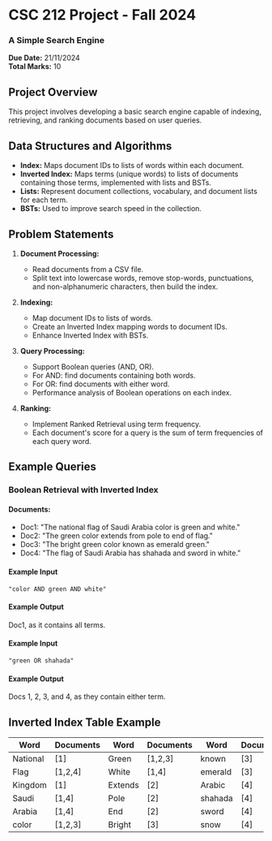# CSC 212 Project - Fall 2024  
### A Simple Search Engine  
**Due Date:** 21/11/2024  
**Total Marks:** 10  

## Project Overview
This project involves developing a basic search engine capable of indexing, retrieving, and ranking documents based on user queries.

## Data Structures and Algorithms
- **Index:** Maps document IDs to lists of words within each document.
- **Inverted Index:** Maps terms (unique words) to lists of documents containing those terms, implemented with lists and BSTs.
- **Lists:** Represent document collections, vocabulary, and document lists for each term.
- **BSTs:** Used to improve search speed in the collection.

## Problem Statements

1. **Document Processing:**
   - Read documents from a CSV file.
   - Split text into lowercase words, remove stop-words, punctuations, and non-alphanumeric characters, then build the index.

2. **Indexing:**
   - Map document IDs to lists of words.
   - Create an Inverted Index mapping words to document IDs.
   - Enhance Inverted Index with BSTs.

3. **Query Processing:**
   - Support Boolean queries (AND, OR).
   - For AND: find documents containing both words.
   - For OR: find documents with either word.
   - Performance analysis of Boolean operations on each index.

4. **Ranking:**
   - Implement Ranked Retrieval using term frequency.
   - Each document's score for a query is the sum of term frequencies of each query word.

## Example Queries

### Boolean Retrieval with Inverted Index

#### Documents:
- Doc1: "The national flag of Saudi Arabia color is green and white."
- Doc2: "The green color extends from pole to end of flag."
- Doc3: "The bright green color known as emerald green."
- Doc4: "The flag of Saudi Arabia has shahada and sword in white."

#### Example Input
`"color AND green AND white"`

#### Example Output
Doc1, as it contains all terms.

#### Example Input
`"green OR shahada"`

#### Example Output
Docs 1, 2, 3, and 4, as they contain either term.

## Inverted Index Table Example

| Word       | Documents | Word    | Documents | Word     | Documents |
|------------|-----------|---------|-----------|----------|-----------|
| National   | [1]       | Green   | [1,2,3]   | known    | [3]       |
| Flag       | [1,2,4]   | White   | [1,4]     | emerald  | [3]       |
| Kingdom    | [1]       | Extends | [2]       | Arabic   | [4]       |
| Saudi      | [1,4]     | Pole    | [2]       | shahada  | [4]       |
| Arabia     | [1,4]     | End     | [2]       | sword    | [4]       |
| color      | [1,2,3]   | Bright  | [3]       | snow     | [4]       |

